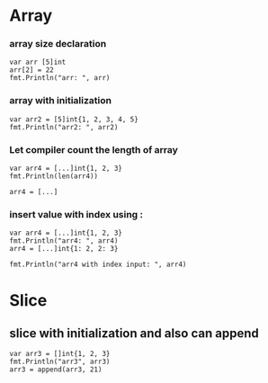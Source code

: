 # Array

### array size declaration
	var arr [5]int
	arr[2] = 22
	fmt.Println("arr: ", arr)

### array with initialization
	var arr2 = [5]int{1, 2, 3, 4, 5}
	fmt.Println("arr2: ", arr2)

    
### Let compiler count the length of array
	var arr4 = [...]int{1, 2, 3}
	fmt.Println(len(arr4))
    
    arr4 = [...]

### insert value with index using :
	var arr4 = [...]int{1, 2, 3}
	fmt.Println("arr4: ", arr4)
	arr4 = [...]int{1: 2, 2: 3}

	fmt.Println("arr4 with index input: ", arr4)



# Slice


## slice with initialization and also can append
	var arr3 = []int{1, 2, 3}
	fmt.Println("arr3", arr3)
	arr3 = append(arr3, 21)

